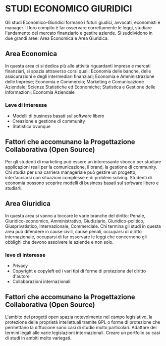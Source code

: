 # STUDI ECONOMICO GIURIDICI

Gli studi Economico-Giuridici formano i futuri giudici, avvocati, economisti e manager. 
Il loro compito è far osservare correttamente le leggi, studiare l'andamento del mercato finanziario e gestire aziende.
Si suddividono in due grandi aree: Area Economica e Area Giuridica. 

## Area Economica
In questa area ci si dedica più alle attività riguardanti imprese e mercati finanziari, si spazia attraverso corsi quali: Economia delle banche, delle assicurazioni e degli intermediari finanziari; Economia e Amministrazione delle Imprese; Economia e Commercio; Marketing e Comunicazione Aziendale; Scienze Statistiche ed Economiche; Statistica e Gestione delle Informazioni; Economia Aziendale 
### Leve di interesse
- Modelli di business basati sul software libero
- Creazione e gestione di community
- Statistica ovunque

## Fattori che accomunano la Progettazione Collaborativa (Open Source)
Per gli studenti di marketing può essere un interessante sbocco per studiare applicazioni reali per la comunicazione, il brand, la gestione di community. 
Chi studia per una carriera manageriale può gestire un progetto, interfacciarsi con situazioni complesse e di problem solving.
Studenti di economia possono scoprire modelli di business basati sul software libero e studiarli.


## Area Giuridica
In questa area si vanno a toccare le varie branche del diritto: Penale, Giuridico-economico, Amministrativo, Giudiziario, Giuridico-politico, Giusprivatistico, Internazionale, Commerciale.
Chi termina gli studi in questa area può difendere in cause civili, cause penali, occuparsi di diritto internazionale, occuparsi di far osservare le leggi che concernono gli obblighi che devono assolvere le aziende e non solo.
 
### leve di interesse
 - Privacy
 - Copyright e copyleft ed i vari tipi di forme di protezione del diritto d'autore
 - Collaborazioni internazionali

## Fattori che accomunano la Progettazione Collaborativa (Open Source)
L'ambito dei progetti open spazia notevolmente nel campo legislativo, la protezione delle proprietà intellettuali tramite GPL o forme di protezione che permettano la diffusione sono casi di studio molto particolari.
Adattare dei termini legali alle varie legislazioni internazionali.
Creare un portfolio su casi di studi in ambiti molto variegati.
